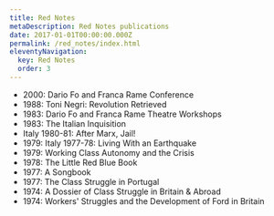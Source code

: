 ```yaml
---
title: Red Notes
metaDescription: Red Notes publications
date: 2017-01-01T00:00:00.000Z
permalink: /red_notes/index.html
eleventyNavigation:
  key: Red Notes
  order: 3
---
```

* 2000: Dario Fo and Franca Rame Conference
* 1988: Toni Negri: Revolution Retrieved
* 1983: Dario Fo and Franca Rame Theatre Workshops
* 1983: The Italian Inquisition
* Italy 1980-81: After Marx, Jail!
* 1979: Italy 1977-78: Living With an Earthquake
* 1979:  Working Class Autonomy and the Crisis
* 1978: The Little Red Blue Book
* 1977: A Songbook
* 1977: The Class Struggle in Portugal
* 1974: A Dossier of Class Struggle in Britain & Abroad
* 1974: Workers' Struggles and the Development of Ford in Britain



